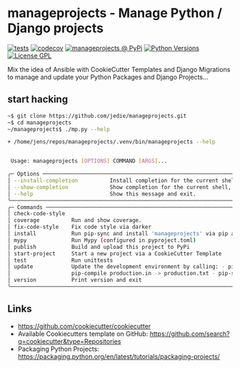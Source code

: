 # manageprojects - Manage Python / Django projects

[![tests](https://github.com/jedie/manageprojects/actions/workflows/tests.yml/badge.svg?branch=main)](https://github.com/jedie/manageprojects/actions/workflows/tests.yml)
[![codecov](https://codecov.io/github/jedie/manageprojects/branch/main/graph/badge.svg)](https://codecov.io/github/jedie/manageprojects)
[![manageprojects @ PyPi](https://img.shields.io/pypi/v/manageprojects?label=manageprojects%20%40%20PyPi)](https://pypi.org/project/manageprojects/)
[![Python Versions](https://img.shields.io/pypi/pyversions/manageprojects)](https://github.com/jedie/manageprojects/blob/main/pyproject.toml)
[![License GPL](https://img.shields.io/pypi/l/manageprojects)](https://github.com/jedie/manageprojects/blob/main/LICENSE)

Mix the idea of Ansible with CookieCutter Templates and Django Migrations to manage and update your Python Packages and Django Projects...


## start hacking

```bash
~$ git clone https://github.com/jedie/manageprojects.git
~$ cd manageprojects
~/manageprojects$ ./mp.py --help

+ /home/jens/repos/manageprojects/.venv/bin/manageprojects --help


 Usage: manageprojects [OPTIONS] COMMAND [ARGS]...

╭─ Options ────────────────────────────────────────────────────────────────────────────────────────────────────────────────╮
│ --install-completion          Install completion for the current shell.                                                  │
│ --show-completion             Show completion for the current shell, to copy it or customize the installation.           │
│ --help                        Show this message and exit.                                                                │
╰──────────────────────────────────────────────────────────────────────────────────────────────────────────────────────────╯
╭─ Commands ───────────────────────────────────────────────────────────────────────────────────────────────────────────────╮
│ check-code-style                                                                                                         │
│ coverage          Run and show coverage.                                                                                 │
│ fix-code-style    Fix code style via darker                                                                              │
│ install           Run pip-sync and install 'manageprojects' via pip as editable.                                         │
│ mypy              Run Mypy (configured in pyproject.toml)                                                                │
│ publish           Build and upload this project to PyPi                                                                  │
│ start-project     Start a new project via a CookieCutter Template                                                        │
│ test              Run unittests                                                                                          │
│ update            Update the development environment by calling: - pip-compile production.in develop.in -> develop.txt - │
│                   pip-compile production.in -> production.txt - pip-sync develop.txt                                     │
│ version           Print version and exit                                                                                 │
╰──────────────────────────────────────────────────────────────────────────────────────────────────────────────────────────╯


```


## Links

* https://github.com/cookiecutter/cookiecutter
* Available Cookiecutters template on GitHub: https://github.com/search?q=cookiecutter&type=Repositories
* Packaging Python Projects: https://packaging.python.org/en/latest/tutorials/packaging-projects/
